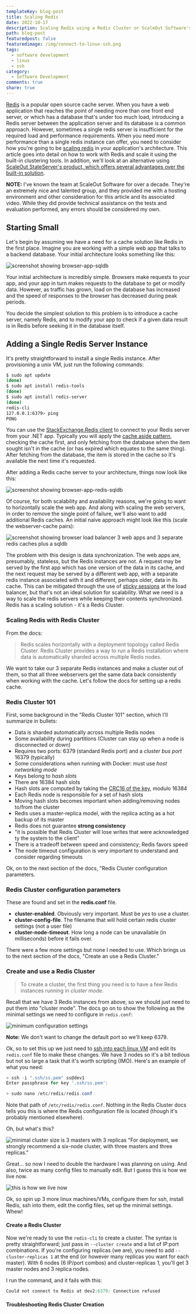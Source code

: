 ```yaml
---
templateKey: blog-post
title: Scaling Redis
date: 2022-10-17
description: Scaling Redis using a Redis Cluster or ScaleOut Software's StateServer.
path: blog-post
featuredpost: false
featuredimage: /img/connect-to-linux-ssh.png
tags:
  - software development
  - linux
  - ssh
category:
  - Software Development
comments: true
share: true
---
```


[Redis](https://redis.io/) is a popular open source cache server. When you have a web application that reaches the point of needing more than one front end server, or which has a database that's under too much load, introducing a Redis server between the application server and its database is a common approach. However, sometimes a single redis server is insufficient for the required load and performance requirements. When you need more performance than a single redis instance can offer, you need to consider how you're going to be [scaling redis](https://redis.io/docs/manual/scaling/) in your application's architecture. This article goes into detail on how to work with Redis and scale it using the built-in clustering tools. In addition, we'll look at an alternative using [ScaleOut StateServer's product, which offers several advantages over the built-in solution](https://www.scaleoutsoftware.com/featured/redis-vs-scaleout-what-you-need-to-know/).

**NOTE:** I've known the team at ScaleOut Software for over a decade. They're an extremely nice and talented group, and they provided me with a hosting environment and other consideration for this article and its associated video. While they did provide technical assistance on the tests and evaluation performed, any errors should be considered my own.

## Starting Small

Let's begin by assuming we have a need for a cache solution like Redis in the first place. Imagine you are working with a simple web app that talks to a backend database. Your initial architecture looks something like this:

![screenshot showing browser-app-sqldb](/img/scaling-redis-simple-growing-app.png)

Your initial architecture is incredibly simple. Browsers make requests to your app, and your app in turn makes requests to the database to get or modify data. However, as traffic has grown, load on the database has increased and the speed of responses to the browser has decreased during peak periods.

You decide the simplest solution to this problem is to introduce a cache server, namely Redis, and to modify your app to check if a given data result is in Redis before seeking it in the database itself.

## Adding a Single Redis Server Instance

It's pretty straightforward to install a single Redis instance. After provisioning a unix VM, just run the following commands:

```bash
$ sudo apt update
(done)
$ sudo apt install redis-tools
(done)
$ sudo apt install redis-server
(done)
redis-cli
127.0.0.1:6379> ping
PONG
```

You can use the [StackExchange.Redis client](https://stackexchange.github.io/) to connect to your Redis server from your .NET app. Typically you will apply the [cache aside pattern](https://learn.microsoft.com/en-us/azure/architecture/patterns/cache-aside), checking the cache first, and only fetching from the database when the item sought isn't in the cache (or has expired which equates to the same thing). After fetching from the database, the item is stored in the cache so it's available the next time it's requested.

After adding a Redis cache server to your architecture, things now look like this:

![screenshot showing browser-app-redis-sqldb](/img/scaling-redis-growing-app-single-redis.png)

Of course, for both scalability and availability reasons, we're going to want to horizontally scale the web app. And along with scaling the web servers, in order to remove the single point of failure, we'll also want to add additional Redis caches. An initial naive approach might look like this (scale the webserver-cache pairs):

![screenshot showing browser load balancer 3 web apps and 3 separate redis caches plus a sqldb](/img/scaling-redis-scaling-out-naive.png)

The problem with this design is data synchronization. The web apps are, presumably, stateless, but the Redis instances are not. A request may be served by the first app which has one version of the data in its cache, and the next request may be served by a different web app, with a separate redis instance associated with it and different, perhaps older, data in its cache. This can be mitigated through the use of [sticky sessions](https://www.linode.com/docs/guides/configuring-load-balancer-sticky-session/) at the load balancer, but that's not an ideal solution for scalability. What we need is a way to scale the redis servers while keeping their contents synchronized. Redis has a scaling solution - it's a Redis Cluster.

### Scaling Redis with Redis Cluster

From the docs:

> Redis scales horizontally with a deployment topology called Redis Cluster.
> Redis Cluster provides a way to run a Redis installation where data is automatically sharded across multiple Redis nodes.

We want to take our 3 separate Redis instances and make a cluster out of them, so that all three webservers get the same data back consistently when working with the cache. Let's follow the docs for setting up a redis cache.

### Redis Cluster 101

First, some background in the "Redis Cluster 101" section, which I'll summarize in bullets:

- Data is sharded automatically across multiple Redis nodes
- Some availability during partitions (Cluster can stay up when a node is disconnected or down)
- Requires two ports: 6379 (standard Redis port) and a *cluster bus port* 16379 (typically)
- Some considerations when running with Docker: must use *host networking mode*
- Keys belong to *hash slots*
- There are 16384 hash slots
- Hash slots are computed by taking the [CRC16 of the key](https://crccalc.com/), modulo 16384
- Each Redis node is responsible for a set of hash slots
- Moving hash slots becomes important when adding/removing nodes to/from the cluster
- Redis uses a master-replica model, with the replica acting as a hot backup of its master
- Redis does not guarantee **strong consistency**
- "it is possible that Redis Cluster will lose writes that were acknowledged ty the system to the client"
- There is a tradeoff between speed and consistency; Redis favors speed
- The node timeout configuration is very important to understand and consider regarding timeouts

Ok, on to the next section of the docs, "Redis Cluster configuration parameters.

### Redis Cluster configuration parameters

These are found and set in the **redis.conf** file.

- **cluster-enabled**. Obviously very important. Must be *yes* to use a cluster.
- **cluster-config-file**. The filename that will hold certain redis cluster settings (not a user file)
- **cluster-node-timeout**. How long a node can be unavailable (in milliseconds) before it fails over.

There were a few more settings but none I needed to use. Which brings us to the next section of the docs, "Create an use a Redis Cluster."

### Create and use a Redis Cluster

> To create a cluster, the first thing you need is to have a few Redis instances running in *cluster mode*.

Recall that we have 3 Redis instances from above, so we should just need to put them into "cluster mode". The docs go on to show the following as the minimal settings we need to configure in `redis.conf`:

![minimum configuration settings](/img/scaling-redis-minium-config.png)

**Note:** We don't want to change the default port so we'll keep 6379.

Ok, so to set this up we just need to [ssh into each linux VM](https://ardalis.com/connect-to-linux-ssh/) and edit its `redis.conf` file to make these changes. We have 3 nodes so it's a bit tedious but not so large a task that it's worth scripting (IMO). Here's an example of what you need:

```powershell
> ssh -i ".ssh/ss.pem" ss@dev1
Enter passphrase for key '.ssh/ss.pem':

> sudo nano /etc/redis/redis.conf
```

Note that path of `/etc/redis/redis.conf`. Nothing in the Redis Cluster docs tells you this is where the Redis configuration file is located (though it's probably mentioned elsewhere).

Oh, but what's this?

![minimal cluster size is 3 masters with 3 replicas "For deployment, we strongly recommend a six-node cluster, with three masters and three replicas."](/img/scaling-redis-minimal-cluster-size.png)

Great... so now I need to double the hardware I was planning on using. And also, twice as many config files to manually edit. But I guess this is how we live now.

![this is how we live now](/img/this-is-how-we-live-now-walking-dead.jpg)

Ok, so spin up 3 more linux machines/VMs, configure them for ssh, install Redis, ssh into them, edit the config files, set up the minimal settings. Whew!

#### Create a Redis Cluster

Now we're ready to use the `redis-cli` to create a cluster. The syntax is pretty straightforward; just pass in `--cluster create` and a list of IP:port combinations. If you're configuring replicas (we are), you need to add `--cluster-replicas 1` at the end (or however many replicas you want for each master). With 6 nodes (6 IP/port combos) and cluster-replicas 1, you'll get 3 master nodes and 3 replica nodes.

I run the command, and it fails with this:

```powershell
Could not connect to Redis at dev2:6379: Connection refused
```

#### Troubleshooting Redis Cluster Creation

